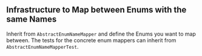 Infrastructure to Map between Enums with the same Names
-------------------------------------------------------

Inherit from `AbstractEnumNameMapper` and define the Enums you want to map between. 
The tests for the concrete enum mappers can inherit from `AbstractEnumNameMapperTest`.